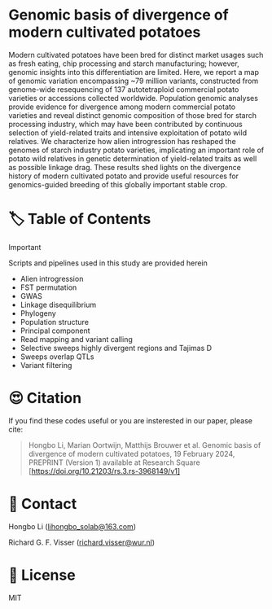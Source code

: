 # Genomic basis of divergence of modern cultivated potatoes

Modern cultivated potatoes have been bred for distinct market usages such as fresh eating, chip processing and starch manufacturing; however, genomic insights into this differentiation are limited. Here, we report a map of genomic variation encompassing ~79 million variants, constructed from genome-wide resequencing of 137 autotetraploid commercial potato varieties or accessions collected worldwide. Population genomic analyses provide evidence for divergence among modern commercial potato varieties and reveal distinct genomic composition of those bred for starch processing industry, which may have been contributed by continuous selection of yield-related traits and intensive exploitation of potato wild relatives. We characterize how alien introgression has reshaped the genomes of starch industry potato varieties, implicating an important role of potato wild relatives in genetic determination of yield-related traits as well as possible linkage drag. These results shed lights on the divergence history of modern cultivated potato and provide useful resources for genomics-guided breeding of this globally important stable crop.

# :label:	Table of Contents

> [!IMPORTANT]
> Scripts and pipelines used in this study are provided herein
- Alien introgression
- FST permutation
- GWAS
- Linkage disequilibrium
- Phylogeny
- Population structure
- Principal component
- Read mapping and variant calling
- Selective sweeps highly divergent regions and Tajimas D
- Sweeps overlap QTLs
- Variant filtering

# :heart_eyes: Citation

If you find these codes useful or you are insterested in our paper, please cite:
>Hongbo Li, Marian Oortwijn, Matthijs Brouwer et al. Genomic basis of divergence of modern cultivated potatoes, 19 February 2024, PREPRINT (Version 1) available at Research Square [https://doi.org/10.21203/rs.3.rs-3968149/v1]

# :email: Contact

Hongbo Li (lihongbo_solab@163.com)

Richard G. F. Visser (richard.visser@wur.nl)

# :wine_glass: License

MIT
